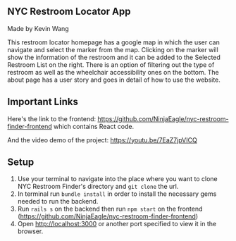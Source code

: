 ## NYC Restroom Locator App
Made by Kevin Wang

This restroom locator homepage has a google map in which the user can navigate and select the marker from the map. Clicking on the marker will show the information of the restroom and it can be added to the Selected Restroom List on the right. There is an option of filtering out the type of restroom as well as the wheelchair accessibility ones on the bottom. The about page has a user story and goes in detail of how to use the website.

## Important Links

Here's the link to the frontend: https://github.com/NinjaEagle/nyc-restroom-finder-frontend
which contains React code.

And the video demo of the project: https://youtu.be/7EaZ7jpVICQ

## Setup

1. Use your terminal to navigate into the place where you want to clone NYC Restroom Finder's directory and `git clone` the url.
2. In terminal run `bundle install` in order to install the necessary gems needed to run the backend.
3. Run `rails s` on the backend then run `npm start` on the frontend (https://github.com/NinjaEagle/nyc-restroom-finder-frontend) 
4. Open [http://localhost:3000](http://localhost:3000) or another port specified to view it in the browser.
